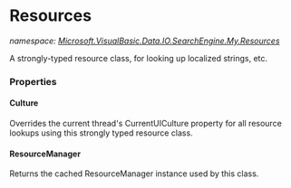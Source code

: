 ﻿# Resources
_namespace: <a href="#" onClick="load('/docs/Microsoft.VisualBasic.Data.IO.SearchEngine.My.Resources/index.md')">Microsoft.VisualBasic.Data.IO.SearchEngine.My.Resources</a>_

A strongly-typed resource class, for looking up localized strings, etc.




### Properties

#### Culture
Overrides the current thread's CurrentUICulture property for all
 resource lookups using this strongly typed resource class.
#### ResourceManager
Returns the cached ResourceManager instance used by this class.
